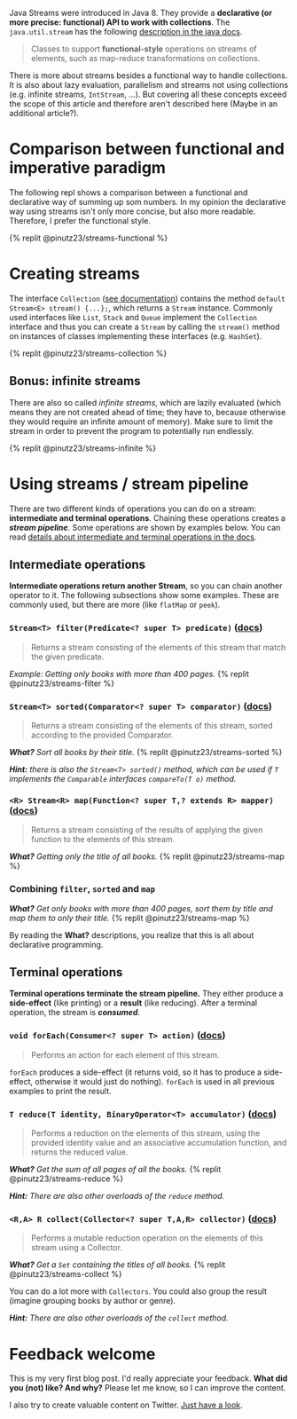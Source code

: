 Java Streams were introduced in Java 8. They provide a **declarative (or more precise: functional) API to work with collections**. The `java.util.stream` has the following [description in the java docs](https://docs.oracle.com/javase/8/docs/api/java/util/stream/package-summary.html).
> Classes to support **functional-style** operations on streams of elements, such as map-reduce transformations on collections.

There is more about streams besides a functional way to handle collections. It is also about lazy evaluation, parallelism and streams not using collections (e.g. infinite streams, `IntStream`, ...). But covering all these concepts exceed the scope of this article and therefore aren't described here (Maybe in an additional article?).

# Comparison between functional and imperative paradigm
The following repl shows a comparison between a functional and declarative way of summing up som numbers. In my opinion the declarative way using streams isn't only more concise, but also more readable. Therefore, I prefer the functional style.

{% replit @pinutz23/streams-functional %}

# Creating streams
The interface `Collection` ([see documentation](https://docs.oracle.com/javase/8/docs/api/java/util/Collection.html)) contains the method `default Stream<E> stream() {...};`, which returns a `Stream` instance. Commonly used interfaces like `List`, `Stack` and `Queue` implement the `Collection` interface and thus you can create a `Stream` by calling the `stream()` method on instances of classes implementing these interfaces (e.g. `HashSet`).

{% replit @pinutz23/streams-collection %}

## Bonus: infinite streams
There are also so called *infinite streams*, which are lazily evaluated (which means they are not created ahead of time; they have to, because otherwise they would require an infinite amount of memory). Make sure to limit the stream in order to prevent the program to potentially run endlessly.

{% replit @pinutz23/streams-infinite %}

# Using streams / stream pipeline
There are two different kinds of operations you can do on a stream: **intermediate and terminal operations**. Chaining these operations creates a _**stream pipeline**_. Some operations are shown by examples below. You can read [details about intermediate and terminal operations in the docs](https://docs.oracle.com/javase/8/docs/api/java/util/stream/package-summary.html#StreamOps).

## Intermediate operations
**Intermediate operations return another Stream**, so you can chain another operator to it. The following subsections show some examples. These are commonly used, but there are more (like `flatMap` or `peek`).

### `Stream<T> filter(Predicate<? super T> predicate)` ([docs](https://docs.oracle.com/javase/8/docs/api/java/util/stream/Stream.html#filter-java.util.function.Predicate-))
> Returns a stream consisting of the elements of this stream that match the given predicate.

_Example: Getting only books with more than 400 pages._
{% replit @pinutz23/streams-filter %}

### `Stream<T> sorted(Comparator<? super T> comparator)` ([docs](https://docs.oracle.com/javase/8/docs/api/java/util/stream/Stream.html#sorted-java.util.Comparator-))
> Returns a stream consisting of the elements of this stream, sorted according to the provided Comparator.

_**What?** Sort all books by their title._
{% replit @pinutz23/streams-sorted %}

_**Hint:** there is also the `Stream<T> sorted()` method, which can be used if `T` implements the `Comparable` interfaces `compareTo(T o)` method._

### `<R> Stream<R> map(Function<? super T,? extends R> mapper)` ([docs](https://docs.oracle.com/javase/8/docs/api/java/util/stream/Stream.html#map-java.util.function.Function-))
> Returns a stream consisting of the results of applying the given function to the elements of this stream.

_**What?** Getting only the title of all books._
{% replit @pinutz23/streams-map %}

### Combining `filter`, `sorted` and `map`
_**What?** Get only books with more than 400 pages, sort them by title and map them to only their title._
{% replit @pinutz23/streams-map %}

By reading the **What?** descriptions, you realize that this is all about declarative programming.

## Terminal operations
**Terminal operations terminate the stream pipeline.** They either produce a **side-effect** (like printing) or a **result** (like reducing). After a terminal operation, the stream is _**consumed**_.

### `void forEach(Consumer<? super T> action)` ([docs](https://docs.oracle.com/javase/8/docs/api/java/util/stream/Stream.html#forEach-java.util.function.Consumer-))
> Performs an action for each element of this stream.

`forEach` produces a side-effect (it returns void, so it has to produce a side-effect, otherwise it would just do nothing). `forEach` is used in all previous examples to print the result.

### `T reduce(T identity, BinaryOperator<T> accumulator)` ([docs](https://docs.oracle.com/javase/8/docs/api/java/util/stream/Stream.html#reduce-T-java.util.function.BinaryOperator-))
> Performs a reduction on the elements of this stream, using the provided identity value and an associative accumulation function, and returns the reduced value.

_**What?** Get the sum of all pages of all the books._
{% replit @pinutz23/streams-reduce %}

_**Hint:** There are also other overloads of the `reduce` method._

### `<R,A> R collect(Collector<? super T,A,R> collector)` ([docs](https://docs.oracle.com/javase/8/docs/api/java/util/stream/Stream.html#collect-java.util.stream.Collector-))
> Performs a mutable reduction operation on the elements of this stream using a Collector.

_**What?** Get a `Set` containing the titles of all books._
{% replit @pinutz23/streams-collect %}

You can do a lot more with `Collectors`. You could also group the result (imagine grouping books by author or genre).

_**Hint:** There are also other overloads of the `collect` method._

# Feedback welcome
This is my very first blog post. I'd really appreciate your feedback. **What did you (not) like? And why?** Please let me know, so I can improve the content.

I also try to create valuable content on Twitter. [Just have a look](https://twitter.com/pinutz23).

